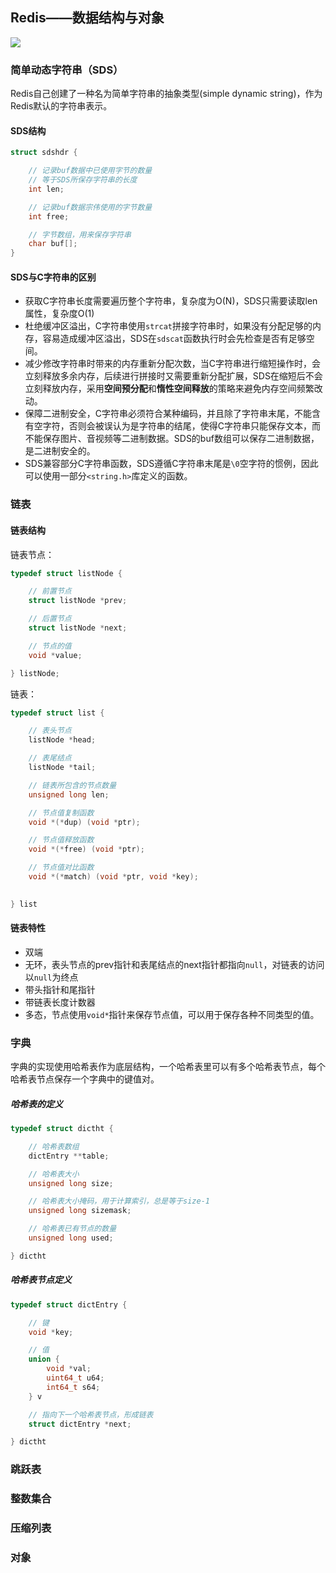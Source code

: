 ## Redis——数据结构与对象

<img src="https://wx4.sinaimg.cn/mw1024/9c96fc9cly1g7hlih7twrj20tg0cp75i.jpg" referrerpolicy="no-referrer">

### 简单动态字符串（SDS）
Redis自己创建了一种名为简单字符串的抽象类型(simple dynamic string)，作为Redis默认的字符串表示。
#### SDS结构
```c
struct sdshdr {

    // 记录buf数据中已使用字节的数量
    // 等于SDS所保存字符串的长度
    int len;

    // 记录buf数据宗伟使用的字节数量
    int free;

    // 字节数组，用来保存字符串
    char buf[];
}
```
#### SDS与C字符串的区别
- 获取C字符串长度需要遍历整个字符串，复杂度为O(N)，SDS只需要读取len属性，复杂度O(1)
- 杜绝缓冲区溢出，C字符串使用`strcat`拼接字符串时，如果没有分配足够的内存，容易造成缓冲区溢出，SDS在`sdscat`函数执行时会先检查是否有足够空间。
- 减少修改字符串时带来的内存重新分配次数，当C字符串进行缩短操作时，会立刻释放多余内存，后续进行拼接时又需要重新分配扩展，SDS在缩短后不会立刻释放内存，采用**空间预分配**和**惰性空间释放**的策略来避免内存空间频繁改动。
- 保障二进制安全，C字符串必须符合某种编码，并且除了字符串末尾，不能含有空字符，否则会被误认为是字符串的结尾，使得C字符串只能保存文本，而不能保存图片、音视频等二进制数据。SDS的buf数组可以保存二进制数据，是二进制安全的。
- SDS兼容部分C字符串函数，SDS遵循C字符串末尾是`\0`空字符的惯例，因此可以使用一部分`<string.h>`库定义的函数。

### 链表
#### 链表结构
链表节点：
```c
typedef struct listNode {

    // 前置节点
    struct listNode *prev;

    // 后置节点
    struct listNode *next;

    // 节点的值
    void *value;

} listNode;
```

链表：
```c
typedef struct list {

    // 表头节点
    listNode *head;

    // 表尾结点
    listNode *tail;

    // 链表所包含的节点数量
    unsigned long len;

    // 节点值复制函数
    void *(*dup) (void *ptr);

    // 节点值释放函数
    void *(*free) (void *ptr);

    // 节点值对比函数
    void *(*match) (void *ptr, void *key);

    
} list
```

#### 链表特性

- 双端
- 无环，表头节点的prev指针和表尾结点的next指针都指向`null`，对链表的访问以`null`为终点
- 带头指针和尾指针
- 带链表长度计数器
- 多态，节点使用`void*`指针来保存节点值，可以用于保存各种不同类型的值。

### 字典
字典的实现使用哈希表作为底层结构，一个哈希表里可以有多个哈希表节点，每个哈希表节点保存一个字典中的键值对。

##### 哈希表的定义
```c
typedef struct dictht {

    // 哈希表数组
    dictEntry **table;

    // 哈希表大小
    unsigned long size;

    // 哈希表大小掩码，用于计算索引，总是等于size-1
    unsigned long sizemask;

    // 哈希表已有节点的数量
    unsigned long used;

} dictht
```
##### 哈希表节点定义
```c
typedef struct dictEntry {

    // 键
    void *key;

    // 值
    union {
        void *val;
        uint64_t u64;
        int64_t s64;
    } v

    // 指向下一个哈希表节点，形成链表
    struct dictEntry *next;

} dictht
```

### 跳跃表

### 整数集合

### 压缩列表

### 对象